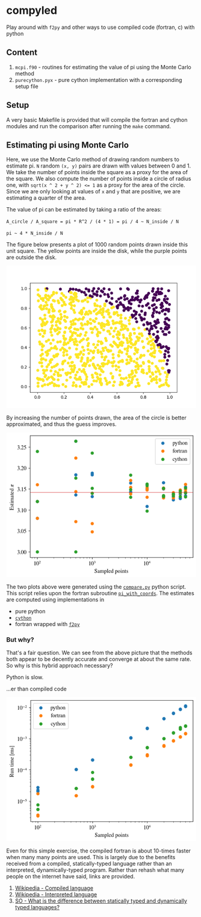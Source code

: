 # compyled
Play around with `f2py` and other ways to use compiled code (fortran, c) with python

## Content

1. `mcpi.f90` - routines for estimating the value of pi using the Monte Carlo method
2. `purecython.pyx` - pure cython implementation with a corresponding setup file

## Setup

A very basic Makefile is provided that will compile the fortran and cython modules and run the comparison after
running the ``make`` command. 

## Estimating pi using Monte Carlo

Here, we use the Monte Carlo method of drawing random numbers to estimate pi. `N` random `(x, y)` 
pairs are drawn with values between 0 and 1. We take the number of points inside the square as a 
proxy for the area of the square. We also compute the number of points inside a circle of radius one, with 
`sqrt(x ^ 2 + y ^ 2) <= 1` as a proxy for the area of the circle. Since we are only looking at values of 
`x` and `y` that are positive, we are estimating a quarter of the area. 

The value of pi can be estimated by taking a ratio of the areas:

`A_circle / A_square = pi * R^2 / (4 * 1) = pi / 4 ~ N_inside / N`

`pi ~ 4 * N_inside / N`

The figure below presents a plot of 1000 random points drawn inside this unit square. The yellow points are 
inside the disk, while the purple points are outside the disk.

![Visualization of random points inside unit square and sphere](https://raw.githubusercontent.com/drewejohnson/compyled/master/figs/pi_coords.png)

By increasing the number of points drawn, the area of the circle is better approximated, and thus the guess improves.

![Convergence of estimated pi over number of points sampled](https://raw.githubusercontent.com/drewejohnson/compyled/master/figs/pi_value.png)

The two plots above were generated using the [`compare.py`](https://github.com/drewejohnson/compyled/blob/master/compare.py) 
python script. This script relies upon the fortran subroutine 
[`pi_with_coords`](https://github.com/drewejohnson/compyled/blob/39fdcc64f74f90032c50a73165e8be7df5bfbfa0/mcpi.f90#L3). 
The estimates are computed using implementations in
- pure python
- [`cython`](https://cython.org/)
- fortran wrapped with [`f2py`](https://docs.scipy.org/doc/numpy/f2py/)

### But why?

That's a fair question. We can see from the above picture that the methods both appear to be decently accurate 
and converge at about the same rate. So why is this hybrid approach necessary?

Python is slow.

...er than compiled code

![Run time for python and fortran when computing pi](https://raw.githubusercontent.com/drewejohnson/compyled/master/figs/pi_runtime.png)

Even for this simple exercise, the compiled fortran is about 10-times faster when many many points are used. 
This is largely due to the benefits received from a compiled, statically-typed language rather than an interpreted, 
dynamically-typed program. Rather than rehash what many people on the internet have said, links are provided.

1. [Wikipedia - Compiled language](https://en.wikipedia.org/wiki/Compiled_language)
1. [Wikipedia - Interpreted language](https://en.wikipedia.org/wiki/Interpreted_language)
1. [SO - What is the difference between statically typed and dynamically typed languages?](https://stackoverflow.com/q/1517582)
